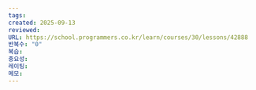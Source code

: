 ```yaml
---
tags:
created: 2025-09-13
reviewed:
URL: https://school.programmers.co.kr/learn/courses/30/lessons/42888
반복수: "0"
복습:
중요성:
레이팅:
메모:
---
```

